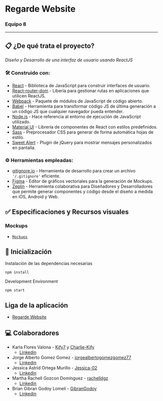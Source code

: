 # Regarde Website
### Equipo 8

***

## 📋 ¿De qué trata el proyecto?

_Diseño y Desarrollo de una interfaz de usuario usando ReactJS_

### 🛠️ Construido con:

* [React](https://es.reactjs.org/) - Biblioteca de JavaScript para construir interfaces de usuario.
* [React-router-dom](https://reactrouter.com/web/guides/quick-start) - Libería para gestionar rutas en aplicaciones que utilicen ReactJS.
* [Webpack](https://webpack.js.org/) - Paquete de módulos de JavaScript de código abierto.
* [Babel](https://babeljs.io/) - Herramienta para transformar código JS de última generación a un código JS que cualquier navegador pueda entender.
* [Node.js](https://nodejs.dev/) - Hace referencia al entorno de ejecución de JavaScript utilizado.
* [Material UI](https://mui.com/) - Librería de componentes de React con estílos predefinidos.
* [Sass](https://sass-lang.com/) - Preprocesador CSS para generar de forma automática hojas de estilo.
* [Sweet Alert](https://sweetalert2.github.io/) - Plugin de jQuery para mostrar mensajes personalizados en pantalla.

### ⚙️ Herramientas empleadas:

* [gitignore.io](https://www.toptal.com/developers/gitignore) - Herramienta de desarrollo para crear un archivo `'/.gitignore'` eficiente.
* [Figma](https://www.figma.com/) - Editor de gráficos vectoriales para la generación de Mockups.
* [Zeplin](https://zeplin.io/) - Herramienta colaborativa para Diseñadores y Desarrolladores que permite generar componentes y código desde el diseño a medida en iOS, Android y Web.

## ✅ Especificaciones y Recursos visuales

### Mockups
- [`Mockups`](mockups/)

## 🚀 Inicialización

Instalación de las dependencias necesarias

```
npm install
```

Development Environment

```
npm start
```

## Liga de la aplicación
* [Regarde Website](https://regardeui.herokuapp.com/) 

## 💻 Colaboradores

* Karla Flores Valona - [Kify7](https://github.com/Kify7) y [Charlie-Kify](https://github.com/Charlie-Kify)
    * [Linkedin](https://www.linkedin.com/in/karla-valona)
* Jorge Alberto Gomez Gomez - [jorgealbertogomezgomez77](https://github.com/jorgealbertogomezgomez77)
    * [Linkedin](https://www.linkedin.com/in/jorgealbertogomez/)
* Jessica Astrid Ortega Murillo - [Jessica-02](https://github.com/Jessica-02)
    * [Linkedin](https://www.linkedin.com/in/jessica-ortega02)
* Martha Rachell Gozcon Domínguez - [rachelldgz](https://github.com/rachelldgz)
    * [Linkedin](https://www.linkedin.com/)
* Brian Gibran Godoy Lomelí - [GibranGodoy](https://github.com/GibranGodoy)
    * [Linkedin](https://www.linkedin.com/in/gibran-godoy/)
